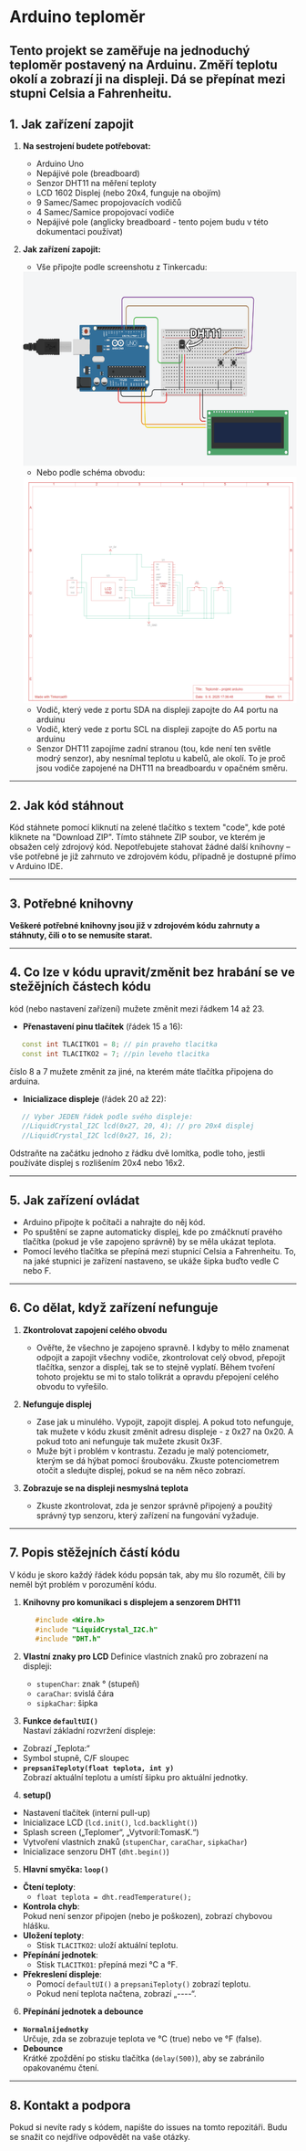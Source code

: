 # Arduino teploměr

Tento projekt se zaměřuje na jednoduchý teploměr postavený na Arduinu. Změří teplotu okolí a zobrazí ji na displeji. Dá se přepínat mezi stupni Celsia a Fahrenheitu.
---

## 1. Jak zařízení zapojit

1. **Na sestrojení budete potřebovat:**
   - Arduino Uno
   - Nepájivé pole (breadboard)
   - Senzor DHT11 na měření teploty
   - LCD 1602 Displej (nebo 20x4, funguje na obojím)
   - 9 Samec/Samec propojovacích vodičů 
   - 4 Samec/Samice propojovací vodiče
   - Nepájivé pole (anglicky breadboard - tento pojem budu v této dokumentaci používat)

2. **Jak zařízení zapojit:**
   - Vše připojte podle screenshotu z Tinkercadu:
   <img src="schema/screenshot.png" width="588" height="340">

   - Nebo podle schéma obvodu:
   <img src="schema/schema.png" width="511" height="396">
   
   - Vodič, který vede z portu SDA na displeji zapojte do A4 portu na arduinu
   - Vodič, který vede z portu SCL na displeji zapojte do A5 portu na arduinu
   - Senzor DHT11 zapojíme zadní stranou (tou, kde není ten světle modrý senzor), aby nesnímal teplotu u kabelů, ale okolí. To je proč jsou vodiče zapojené na DHT11 na breadboardu v opačném směru.

---

## 2. Jak kód stáhnout
   Kód stáhnete pomocí kliknutí na zelené tlačítko s textem "code", kde poté kliknete na "Download ZIP". Tímto stáhnete ZIP soubor, ve kterém je obsažen celý zdrojový kód.
   Nepotřebujete stahovat žádné další knihovny – vše potřebné je již zahrnuto ve zdrojovém kódu, případně je dostupné přímo v Arduino IDE.

---

## 3. Potřebné knihovny
   **Veškeré potřebné knihovny jsou již v zdrojovém kódu zahrnuty a stáhnuty, čili o to se nemusíte starat.**

---

## 4. Co lze v kódu upravit/změnit bez hrabání se ve stežějních částech kódu
   kód (nebo nastavení zařízení) mužete změnit mezi řádkem 14 až 23.

   - **Přenastavení pinu tlačítek** (řádek 15 a 16):
   ```c++
      const int TLACITKO1 = 8; // pin praveho tlacitka
      const int TLACITKO2 = 7; //pin leveho tlacitka
   ```
   číslo 8 a 7 mužete změnit za jiné, na kterém máte tlačítka připojena do arduina.

   - **Inicializace displeje** (řádek 20 až 22):
   ```c++
      // Vyber JEDEN řádek podle svého displeje:
      //LiquidCrystal_I2C lcd(0x27, 20, 4); // pro 20x4 displej
      //LiquidCrystal_I2C lcd(0x27, 16, 2);
   ```
   Odstraňte na začátku jednoho z řádku dvě lomítka, podle toho, jestli používáte displej s rozlišením 20x4 nebo 16x2.

---

## 5. Jak zařízení ovládat
- Arduino připojte k počítači a nahrajte do něj kód.
- Po spuštění se zapne automaticky displej, kde po zmáčknutí pravého tlačítka (pokud je vše zapojeno správně) by se měla ukázat teplota.
- Pomocí levého tlačítka se přepíná mezi stupnicí Celsia a Fahrenheitu. To, na jaké stupnici je zařízení nastaveno, se ukáže šipka buďto vedle C nebo F.

---

## 6. Co dělat, když zařízení nefunguje
1. **Zkontrolovat zapojení celého obvodu**
   - Ověřte, že všechno je zapojeno spravně. I kdyby to mělo znamenat odpojit a zapojit všechny vodiče, zkontrolovat celý obvod, přepojit tlačítka, senzor a displej, tak se to stejně vyplatí. Během tvoření tohoto projektu se mi to stalo tolikrát a opravdu přepojení celého obvodu to vyřešilo.

2. **Nefunguje displej**
   - Zase jak u minulého. Vypojit, zapojit displej. A pokud toto nefunguje, tak mužete v kódu zkusit změnit adresu displeje - z 0x27 na 0x20. A pokud toto ani nefunguje tak mužete zkusit 0x3F. 
   - Muže být i problém v kontrastu. Zezadu je malý potenciometr, kterým se dá hýbat pomocí šroubováku. Zkuste potenciometrem otočit a sledujte displej, pokud se na něm něco zobrazí.

3. **Zobrazuje se na displeji nesmyslná teplota**
   - Zkuste zkontrolovat, zda je senzor správně připojený a použitý správný typ senzoru, který zařízení na fungování vyžaduje.

---

## 7. Popis stěžejních částí kódu
   V kódu je skoro každý řádek kódu popsán tak, aby mu šlo rozumět, čili by neměl být problém v porozumění kódu.

1. **Knihovny pro komunikaci s displejem a senzorem DHT11**
   ```c++
      #include <Wire.h>
      #include "LiquidCrystal_I2C.h"
      #include "DHT.h"
   ```

2. **Vlastní znaky pro LCD**
   Definice vlastních znaků pro zobrazení na displeji:
   - `stupenChar`: znak ° (stupeň)  
   - `caraChar`: svislá čára  
   - `sipkaChar`: šipka

3. **Funkce `defaultUI()`**  
  Nastaví základní rozvržení displeje:  
  - Zobrazí „Teplota:“  
  - Symbol stupně, C/F sloupec  
- **`prepsaniTeploty(float teplota, int y)`**  
  Zobrazí aktuální teplotu a umístí šipku pro aktuální jednotky.

4. **setup()**
- Nastavení tlačítek (interní pull-up)  
- Inicializace LCD (`lcd.init()`, `lcd.backlight()`)  
- Splash screen („Teplomer“, „Vytvoril:TomasK.“)  
- Vytvoření vlastních znaků (`stupenChar`, `caraChar`, `sipkaChar`)  
- Inicializace senzoru DHT (`dht.begin()`)

5. **Hlavní smyčka: `loop()`**
- **Čtení teploty**:  
  - `float teplota = dht.readTemperature();`  
- **Kontrola chyb**:  
  Pokud není senzor připojen (nebo je poškozen), zobrazí chybovou hlášku.  
- **Uložení teploty**:  
  - Stisk `TLACITKO2`: uloží aktuální teplotu.  
- **Přepínání jednotek**:  
  - Stisk `TLACITKO1`: přepíná mezi °C a °F.  
- **Překreslení displeje**:  
  - Pomocí `defaultUI()` a `prepsaniTeploty()` zobrazí teplotu.  
  - Pokud není teplota načtena, zobrazí „----“. 

6. **Přepínání jednotek a debounce**
- **`Normalnijednotky`**  
  Určuje, zda se zobrazuje teplota ve °C (true) nebo ve °F (false).  
- **Debounce**  
  Krátké zpoždění po stisku tlačítka (`delay(500)`), aby se zabránilo opakovanému čtení.

---

## 8. Kontakt a podpora
   Pokud si nevíte rady s kódem, napište do issues na tomto repozitáři. Budu se snažit co nejdříve odpovědět na vaše otázky.
